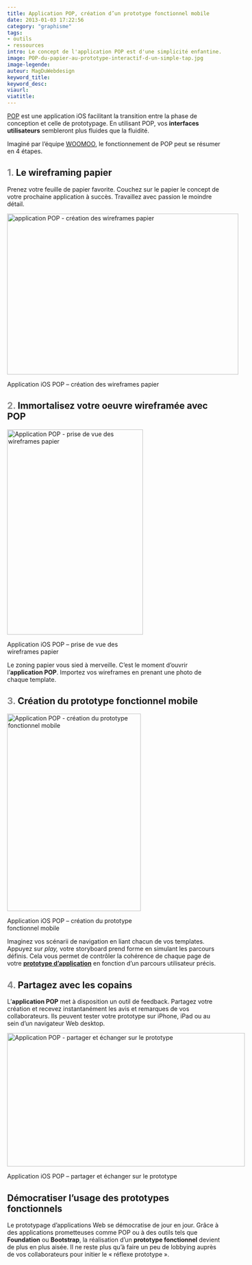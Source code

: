```yaml
---
title: Application POP, création d’un prototype fonctionnel mobile
date: 2013-01-03 17:22:56
category: "graphisme"
tags:
- outils
- ressources
intro: Le concept de l'application POP est d'une simplicité enfantine. Dessinez sur papier le zoning de votre site ou de votre application, prenez-le en photo, insérez les interactions. Votre prototype fonctionnel prend vie.
image: POP-du-papier-au-prototype-interactif-d-un-simple-tap.jpg
image-legende:
auteur: MagDuWebdesign
keyword_title:
keyword_desc:
viaurl:
viatitle:
---
```


<p><a title="popapp.in" href="http://popapp.in" target="_blank">POP</a> est une application iOS facilitant la transition entre la phase de conception et celle de prototypage. En utilisant POP, vos <strong>interfaces utilisateurs</strong> sembleront plus fluides que la fluidité.</p>
<p>Imaginé par l’équipe <a title="woomoo.in" href="http://woomoo.in/" target="_blank">WOOMOO</a>, le fonctionnement de POP peut se résumer en 4 étapes.</p>
<h2><span style="color: #888888;">1.</span> Le wireframing papier</h2>
<p>Prenez votre feuille de papier favorite. Couchez sur le papier le concept de votre prochaine application à succès. Travaillez avec passion le moindre détail.</p>
<div id="attachment_2736" class="wp-caption alignnone" style="width: 550px"><img class="size-full wp-image-2736 " title="application POP - création des wireframes papier" src="https://s3-eu-west-1.amazonaws.com/mdw-images/large/application-iOS-POP-creation-des-wireframes-papier.jpg" alt="application POP - création des wireframes papier" width="540" height="375"><p class="wp-caption-text">Application iOS POP – création des wireframes papier</p></div>
<h2><span style="color: #888888;">2.</span> Immortalisez votre oeuvre wireframée avec POP</h2>
<div id="attachment_2737" class="wp-caption alignright" style="width: 327px"><img class="size-full wp-image-2737  " title="Application POP - prise de vue des wireframes papier" src="https://s3-eu-west-1.amazonaws.com/mdw-images/large/application-iOS-POP-prise-de-vue-des-wireframes-papier.jpg" alt="Application POP - prise de vue des wireframes papier" width="317" height="478"><p class="wp-caption-text">Application iOS POP – prise de vue des wireframes papier</p></div>
<p>Le zoning papier vous&nbsp;sied&nbsp;à merveille. C’est le moment d’ouvrir l’<strong>application POP</strong>. Importez vos wireframes en prenant une photo de chaque template.</p>
<h2><span style="color: #888888;">3.</span> Création du prototype fonctionnel mobile</h2>
<div id="attachment_2738" class="wp-caption alignleft" style="width: 322px"><img class="size-full wp-image-2738  " title="Application POP - création du prototype fonctionnel mobile" src="https://s3-eu-west-1.amazonaws.com/mdw-images/large/application-iOS-POP-creation-du-prototype-interactif.jpg" alt="Application POP - création du prototype fonctionnel mobile" width="312" height="460"><p class="wp-caption-text">Application iOS POP – création du prototype fonctionnel mobile</p></div>
<p>Imaginez vos scénarii de navigation en liant chacun de vos templates. Appuyez sur <em>play, </em>votre storyboard prend forme en simulant les parcours définis. Cela vous permet de contrôler la cohérence de chaque page de votre <strong><a title="Bootstrap Lovers – 10+ Ressources, Thèmes et Kits CSS UI" href="http://magazineduwebdesign.com/bootstrap-ressources-template-kit-ui-bouton">prototype d’application</a></strong> en fonction d’un parcours utilisateur précis.</p>
<h2><span style="color: #888888;">4.</span> Partagez avec les copains</h2>
<p>L’<strong>application POP</strong> met à disposition un outil de feedback. Partagez votre création et recevez&nbsp;instantanément&nbsp;les avis et remarques de vos collaborateurs. Ils peuvent tester votre prototype sur iPhone, iPad ou au sein d’un navigateur Web desktop.</p>
<div id="attachment_2739" class="wp-caption alignnone" style="width: 565px"><img class="size-full wp-image-2739 " title="Application POP - partager et échanger sur le prototype" src="https://s3-eu-west-1.amazonaws.com/mdw-images/large/application-iOS-POP-partager-et-echanger-sur-le-prototype.jpg" alt="Application POP - partager et échanger sur le prototype" width="555" height="311"><p class="wp-caption-text">Application iOS POP – partager et échanger sur le prototype</p></div>
<h2>Démocratiser l’usage des prototypes fonctionnels</h2>
<p>Le prototypage d’applications Web se démocratise de jour en jour. Grâce à des applications prometteuses comme POP ou à des outils tels que <strong>Foundation</strong> ou <strong>Bootstrap</strong>, la réalisation d’un <strong>prototype fonctionnel</strong> devient de plus en plus aisée. Il ne reste plus qu’à faire un peu de lobbying auprès de vos collaborateurs pour initier le «&nbsp;réflexe&nbsp;prototype&nbsp;».</p>